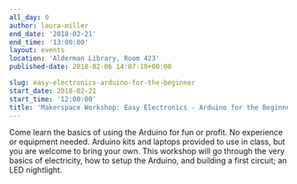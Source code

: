 ```yaml
---
all_day: 0
author: laura-miller
end_date: '2018-02-21'
end_time: '13:00:00'
layout: events
location: 'Alderman Library, Room 423'
published-date: 2018-02-06 14:07:10+00:00

slug: easy-electronics-arduino-for-the-beginner
start_date: 2018-02-21
start_time: '12:00:00'
title: 'Makerspace Workshop: Easy Electronics - Arduino for the Beginner'
---
```


Come learn the basics of using the Arduino for fun or profit. No experience or equipment needed. Arduino kits and laptops provided to use in class, but you are welcome to bring your own. This workshop will go through the very basics of electricity, how to setup the Arduino, and building a first circuit; an LED nightlight.
